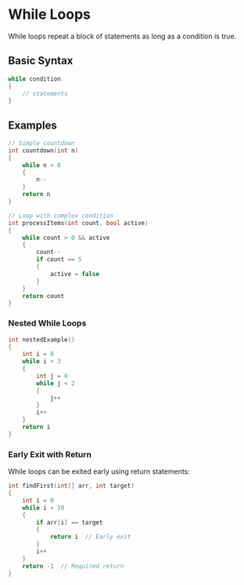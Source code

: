 # While Loops

While loops repeat a block of statements as long as a condition is true.

## Basic Syntax

```c
while condition
{
    // statements
}
```

## Examples

```c
// Simple countdown
int countdown(int n)
{
    while n > 0
    {
        n--
    }
    return n
}

// Loop with complex condition
int processItems(int count, bool active)
{
    while count > 0 && active
    {
        count--
        if count == 5
        {
            active = false
        }
    }
    return count
}
```

### Nested While Loops

```c
int nestedExample()
{
    int i = 0
    while i < 3
    {
        int j = 0
        while j < 2
        {
            j++
        }
        i++
    }
    return i
}
```

### Early Exit with Return

While loops can be exited early using return statements:

```c
int findFirst(int[] arr, int target)
{
    int i = 0
    while i < 10
    {
        if arr[i] == target
        {
            return i  // Early exit
        }
        i++
    }
    return -1  // Required return
}
```